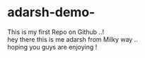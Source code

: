 # adarsh-demo-
This is my first Repo on Github ..!
<br>
hey there this is me adarsh from Milky way .. 
<br>
hoping you guys are enjoying !
